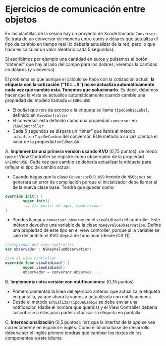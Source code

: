 # Ejercicios de comunicación entre objetos

En las plantillas de la sesión hay un proyecto de Xcode llamado `Conversor`. Se trata de un conversor de moneda entre euros y dólares que actualiza el tipo de cambio en tiempo real (lo debería actualizar de la red, pero lo que hace es calcular un valor aleatorio cada 5 segundos).

Si escribimos por ejemplo una cantidad en euros y pulsamos el botón “obtener” que hay al lado del campo para los dólares, veremos la cantidad en dólares (y viceversa).

El problema es que aunque el cálculo se hace con la cotización actual, **la etiqueta con la cotización (“1€=…$”) no se actualiza automáticamente cada vez que cambie esta. Tenemos que solucionarlo**. Es decir, debemos hacer que la vista se actualice automáticamente cuando cambie una propiedad del modelo llamada `unEURenUSD`.

- El *outlet* que nos da acceso a la etiqueta se llama `tipoCambioLabel`, definido en `ViewController`
- El conversor está definido como una propiedad `conversor`  en `ViewController`
- Cada 5 segundos se dispara un “timer” que llama al método `actualizarTipoDeCambio` del conversor. Este método a su vez cambia el valor de la propiedad `unEURenUSD`.

A. **Implementar una primera versión usando KVO** (0,75 puntos), de modo que el View Controller se registre como observador de la propiedad `unEURenUSD`. Cada vez que cambie se debería actualizar la etiqueta para reflejar el tipo de cambio actual.

- Cuando hagas que la clase `ConversorEUR_USD` herede de `NSObject` se generará un error de compilación porque el inicializador debe llamar al de la nueva clase base. Tendrá que quedar como:

```swift
override init() {
        super.init()
        ... //a partir de aquí, como estaba
}
```

- Puedes llamar a `conversor.observe` en el `viewDidLoad` del controller. Este método devuelve una variable de la clase  `NSKeyValueObservation`. Define una propiedad de este tipo en el view controller, porque si la variable se sale del ámbito el KVO dejará de funcionar (desde iOS 11)

```swift
//propiedad del view controller
var observador : NSKeyValueObservation!
```

```swift
//en el view controller
override func viewDidLoad() {
        super.viewDidLoad()
        observador = conversor.observe(....
```

B. **Implementar otra versión con notificaciones:** (0,75 puntos) 

- Primero comentad la línea del ejercicio anterior que actualiza la etiqueta en pantalla, ya que ahora la vamos a actualizarla con notificaciones
- Desde el método `actualizarTipoDeCambio` se debe enviar una notificación (dadle el nombre que queráis) y el View Controller debería suscribirse a ellas para poder actualizar la etiqueta en pantalla. 

C. **Internacionalización** (0,5 puntos): haz que la interfaz de la *app* se vea correctamente en español e inglés. Como el idioma base de desarrollo debería ser el inglés primero tendrás que cambiar los textos de los componentes a este idioma.
